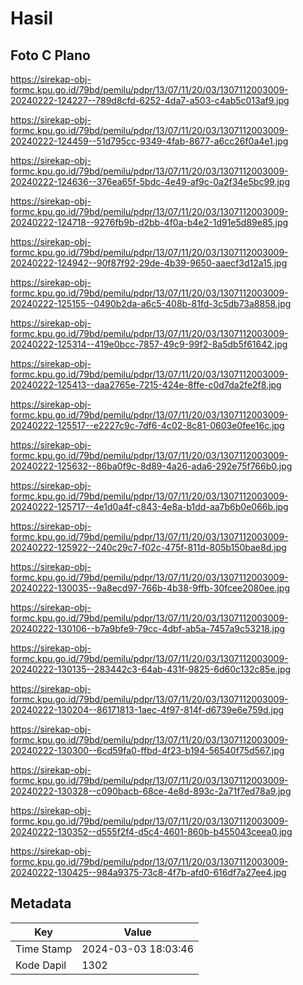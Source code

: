 # Hasil

## Foto C Plano

https://sirekap-obj-formc.kpu.go.id/79bd/pemilu/pdpr/13/07/11/20/03/1307112003009-20240222-124227--789d8cfd-6252-4da7-a503-c4ab5c013af9.jpg

https://sirekap-obj-formc.kpu.go.id/79bd/pemilu/pdpr/13/07/11/20/03/1307112003009-20240222-124459--51d795cc-9349-4fab-8677-a6cc26f0a4e1.jpg

https://sirekap-obj-formc.kpu.go.id/79bd/pemilu/pdpr/13/07/11/20/03/1307112003009-20240222-124636--376ea65f-5bdc-4e49-af9c-0a2f34e5bc99.jpg

https://sirekap-obj-formc.kpu.go.id/79bd/pemilu/pdpr/13/07/11/20/03/1307112003009-20240222-124718--9276fb9b-d2bb-4f0a-b4e2-1d91e5d89e85.jpg

https://sirekap-obj-formc.kpu.go.id/79bd/pemilu/pdpr/13/07/11/20/03/1307112003009-20240222-124942--90f87f92-29de-4b39-9650-aaecf3d12a15.jpg

https://sirekap-obj-formc.kpu.go.id/79bd/pemilu/pdpr/13/07/11/20/03/1307112003009-20240222-125155--0490b2da-a6c5-408b-81fd-3c5db73a8858.jpg

https://sirekap-obj-formc.kpu.go.id/79bd/pemilu/pdpr/13/07/11/20/03/1307112003009-20240222-125314--419e0bcc-7857-49c9-99f2-8a5db5f61642.jpg

https://sirekap-obj-formc.kpu.go.id/79bd/pemilu/pdpr/13/07/11/20/03/1307112003009-20240222-125413--daa2765e-7215-424e-8ffe-c0d7da2fe2f8.jpg

https://sirekap-obj-formc.kpu.go.id/79bd/pemilu/pdpr/13/07/11/20/03/1307112003009-20240222-125517--e2227c9c-7df6-4c02-8c81-0603e0fee16c.jpg

https://sirekap-obj-formc.kpu.go.id/79bd/pemilu/pdpr/13/07/11/20/03/1307112003009-20240222-125632--86ba0f9c-8d89-4a26-ada6-292e75f766b0.jpg

https://sirekap-obj-formc.kpu.go.id/79bd/pemilu/pdpr/13/07/11/20/03/1307112003009-20240222-125717--4e1d0a4f-c843-4e8a-b1dd-aa7b6b0e066b.jpg

https://sirekap-obj-formc.kpu.go.id/79bd/pemilu/pdpr/13/07/11/20/03/1307112003009-20240222-125922--240c29c7-f02c-475f-811d-805b150bae8d.jpg

https://sirekap-obj-formc.kpu.go.id/79bd/pemilu/pdpr/13/07/11/20/03/1307112003009-20240222-130035--9a8ecd97-766b-4b38-9ffb-30fcee2080ee.jpg

https://sirekap-obj-formc.kpu.go.id/79bd/pemilu/pdpr/13/07/11/20/03/1307112003009-20240222-130106--b7a9bfe9-79cc-4dbf-ab5a-7457a9c53218.jpg

https://sirekap-obj-formc.kpu.go.id/79bd/pemilu/pdpr/13/07/11/20/03/1307112003009-20240222-130135--283442c3-64ab-431f-9825-6d60c132c85e.jpg

https://sirekap-obj-formc.kpu.go.id/79bd/pemilu/pdpr/13/07/11/20/03/1307112003009-20240222-130204--86171813-1aec-4f97-814f-d6739e6e759d.jpg

https://sirekap-obj-formc.kpu.go.id/79bd/pemilu/pdpr/13/07/11/20/03/1307112003009-20240222-130300--6cd59fa0-ffbd-4f23-b194-56540f75d567.jpg

https://sirekap-obj-formc.kpu.go.id/79bd/pemilu/pdpr/13/07/11/20/03/1307112003009-20240222-130328--c090bacb-68ce-4e8d-893c-2a71f7ed78a9.jpg

https://sirekap-obj-formc.kpu.go.id/79bd/pemilu/pdpr/13/07/11/20/03/1307112003009-20240222-130352--d555f2f4-d5c4-4601-860b-b455043ceea0.jpg

https://sirekap-obj-formc.kpu.go.id/79bd/pemilu/pdpr/13/07/11/20/03/1307112003009-20240222-130425--984a9375-73c8-4f7b-afd0-616df7a27ee4.jpg


## Metadata

| Key        | Value               |
| ---------- | ------------------- |
| Time Stamp | 2024-03-03 18:03:46 |
| Kode Dapil | 1302                |



